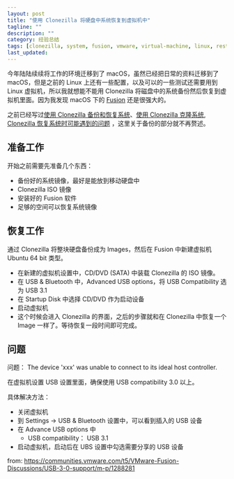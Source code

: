 ```yaml
---
layout: post
title: "使用 Clonezilla 将硬盘中系统恢复到虚拟机中"
tagline: ""
description: ""
category: 经验总结
tags: [clonezilla, system, fusion, vmware, virtual-machine, linux, restore]
last_updated:
---
```


今年陆陆续续将工作的环境迁移到了 macOS，虽然已经把日常的资料迁移到了 macOS，但是之前的 Linux 上还有一些配置，以及可以的一些测试还需要用到 Linux 虚拟机，所以我就想能不能用 Clonezilla 将磁盘中的系统备份然后恢复到虚拟机里面。因为我发现 macOS 下的 [Fusion](https://www.vmware.com/asean/products/fusion.html) 还是很强大的。

之前已经写过[使用 Clonezilla 备份和恢复系统](/post/2018/03/clonezilla-backup-and-restore-tutorial.html)、[使用 Clonezilla 克隆系统](/post/2016/08/clonezilla-clone-system.html), [Clonezilla 恢复系统时可能遇到的问题](/post/2017/09/linux-system-boot-sequence.html) ，这里关于备份的部分就不再赘述。

## 准备工作
开始之前需要先准备几个东西：

- 备份好的系统镜像，最好是能放到移动硬盘中
- Clonezilla ISO 镜像
- 安装好的 Fusion 软件
- 足够的空间可以恢复系统镜像

## 恢复工作
通过 Clonezilla 将整块硬盘备份成为 Images，然后在 Fusion 中新建虚拟机 Ubuntu 64 bit 类型。

- 在新建的虚拟机设置中，CD/DVD (SATA) 中装载 Clonezilla 的 ISO 镜像。
- 在 USB & Bluetooth 中，Advanced USB options，将 USB Compatibility 选为 USB 3.1
- 在 Startup Disk 中选择 CD/DVD 作为启动设备
- 启动虚拟机
- 这个时候会进入 Clonezilla 的界面，之后的步骤就和在 Clonezilla 中恢复一个 Image 一样了。等待恢复一段时间即可完成。

## 问题

问题： The device 'xxx' was unable to connect to its ideal host controller.

在虚拟机设置 USB 设置里面，确保使用 USB compatibility 3.0 以上。

具体解决方法：

- 关闭虚拟机
- 到 Settings -> USB & Bluetooth 设置中，可以看到插入的 USB 设备
- 在 Advance USB options 中
    - USB compatibility： USB 3.1
- 启动虚拟机，启动后在 UBS 设置中勾选需要分享的 USB 设备

from: <https://communities.vmware.com/t5/VMware-Fusion-Discussions/USB-3-0-support/m-p/1288281>

